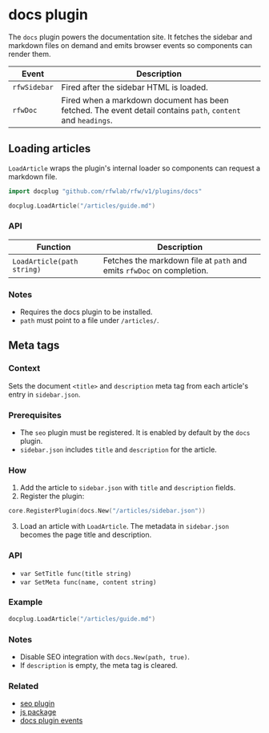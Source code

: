 # docs plugin

The `docs` plugin powers the documentation site. It fetches the sidebar and markdown files on demand and emits browser events so components can render them.

| Event | Description |
| --- | --- |
| `rfwSidebar` | Fired after the sidebar HTML is loaded. |
| `rfwDoc` | Fired when a markdown document has been fetched. The event detail contains `path`, `content` and `headings`. |

## Loading articles

`LoadArticle` wraps the plugin's internal loader so components can request a markdown file.

```go
import docplug "github.com/rfwlab/rfw/v1/plugins/docs"

docplug.LoadArticle("/articles/guide.md")
```

### API

| Function | Description |
| --- | --- |
| `LoadArticle(path string)` | Fetches the markdown file at `path` and emits `rfwDoc` on completion. |

### Notes

- Requires the docs plugin to be installed.
- `path` must point to a file under `/articles/`.

## Meta tags

### Context
Sets the document `<title>` and `description` meta tag from each article's entry in `sidebar.json`.

### Prerequisites
- The `seo` plugin must be registered. It is enabled by default by the `docs` plugin.
- `sidebar.json` includes `title` and `description` for the article.

### How
1. Add the article to `sidebar.json` with `title` and `description` fields.
2. Register the plugin:
```go
core.RegisterPlugin(docs.New("/articles/sidebar.json"))
```
3. Load an article with `LoadArticle`. The metadata in `sidebar.json` becomes the page title and description.

### API
- `var SetTitle func(title string)`
- `var SetMeta func(name, content string)`

### Example
```go
docplug.LoadArticle("/articles/guide.md")
```

### Notes
- Disable SEO integration with `docs.New(path, true)`.
- If `description` is empty, the meta tag is cleared.

### Related
- [seo plugin](../api/seo)
- [js package](js)
- [docs plugin events](#events)
